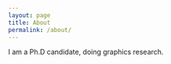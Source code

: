 ```yaml
---
layout: page
title: About
permalink: /about/
---
```


I am a Ph.D candidate, doing graphics research.
